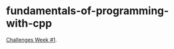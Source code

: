 # fundamentals-of-programming-with-cpp

[Challenges Week #1](https://elzero.org/cpp-assignments-lesson-1-to-8/).